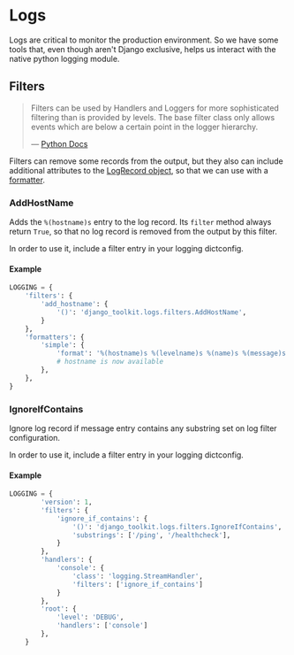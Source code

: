 Logs
====

Logs are critical to monitor the production environment. So we have some tools
that, even though aren't Django exclusive, helps us interact with the native
python logging module.

Filters
-------

>Filters can be used by Handlers and Loggers for more sophisticated
filtering than is provided by levels. The base filter class only allows
events which are below a certain point in the logger hierarchy.
>
>&mdash; [Python Docs][cite]

[cite]: https://docs.python.org/3/library/logging.html#filter-objects

Filters can remove some records from the output, but they also can include
additional attributes to the [LogRecord object][log-record], so that we can use
with a [formatter][log-formatter].

[log-formatter]: https://docs.python.org/3/library/logging.html#formatter-objects
[log-record]: https://docs.python.org/3/library/logging.html#logrecord-objects


### AddHostName

Adds the `%(hostname)s` entry to the log record. Its `filter` method always
return `True`, so that no log record is removed from the output by this filter.

In order to use it, include a filter entry in your logging dictconfig.

#### Example

```python
LOGGING = {
    'filters': {
        'add_hostname': {
            '()': 'django_toolkit.logs.filters.AddHostName',
        }
    },
    'formatters': {
        'simple': {
            'format': '%(hostname)s %(levelname)s %(name)s %(message)s'
            # hostname is now available
        },
    },
}
```

### IgnoreIfContains

Ignore log record if message entry contains any substring set on log filter configuration.

In order to use it, include a filter entry in your logging dictconfig.

#### Example

```python
LOGGING = {
        'version': 1,
        'filters': {
            'ignore_if_contains': {
                '()': 'django_toolkit.logs.filters.IgnoreIfContains',
                'substrings': ['/ping', '/healthcheck'],
            }
        },
        'handlers': {
            'console': {
                'class': 'logging.StreamHandler',
                'filters': ['ignore_if_contains']
            }
        },
        'root': {
            'level': 'DEBUG',
            'handlers': ['console']
        },
    }
```
